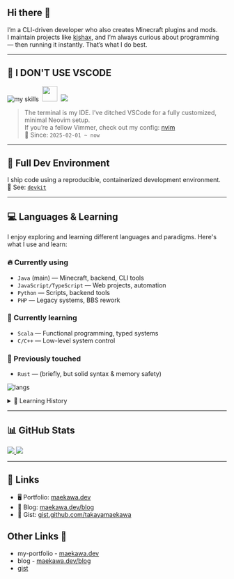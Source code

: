 ## Hi there 👋  
I’m a CLI-driven developer who also creates Minecraft plugins and mods.  
I maintain projects like [kishax](https://github.com/takayamaekawa/kishax), and I’m always curious about programming — then running it instantly. That’s what I do best.

---

## 🚫 I DON'T USE VSCODE  
<img alt="my skills" src="https://skillicons.dev/icons?i=vscode&theme=light">&nbsp;
<img src="https://cdn.pixabay.com/animation/2022/10/06/13/44/13-44-02-515_256.gif" width="35px" height="auto">&nbsp;
<img src="https://skillicons.dev/icons?i=vim,neovim&theme=light" />

> The terminal is my IDE. I’ve ditched VSCode for a fully customized, minimal Neovim setup.  
> If you’re a fellow Vimmer, check out my config: [nvim](https://github.com/takayamaekawa/nvim)  
📅 Since: `2025-02-01 ~ now`

---

## 🔧 Full Dev Environment  
I ship code using a reproducible, containerized development environment.  
🧪 See: [`devkit`](https://github.com/takayamaekawa/devkit)

---

## 💻 Languages & Learning  
I enjoy exploring and learning different languages and paradigms. Here's what I use and learn:

### 🔥 Currently using
- `Java` (main) — Minecraft, backend, CLI tools
- `JavaScript/TypeScript` — Web projects, automation
- `Python` — Scripts, backend tools
- `PHP` — Legacy systems, BBS rework

### 🚀 Currently learning
- `Scala` — Functional programming, typed systems
- `C/C++` — Low-level system control

### 📜 Previously touched
- `Rust` — (briefly, but solid syntax & memory safety)

<img alt="langs" src="https://skillicons.dev/icons?i=java,gradle,js,ts,nodejs,php,c,cpp,python,scala,rust&theme=light" /><br>

<details>
  <summary>📅 Learning History</summary>
  <ul>
    <li><code>scala</code> — 2025-03-10 ~ now</li>
    <li><code>c/c++</code> — 2025-02-01 ~ now</li>
    <li><code>js/ts</code> — 2025-01-01 ~ now</li>
    <li><code>rust</code> — 2024-12-01 ~ 2024-12-01</li>
    <li><code>java</code> — 2023-10-01 ~ now</li>
    <li><code>php</code> — 2022-05-01 ~ 2024-xx-xx</li>
  </ul>
</details>

---

## 📊 GitHub Stats
<a href="https://github.com/anuraghazra/github-readme-stats">
  <img src="https://github-readme-stats.vercel.app/api/top-langs/?username=takayamaekawa&show_icons=true&theme=gruvbox_light&layout=compact" />
</a>
<a href="https://github.com/anuraghazra/github-readme-stats">
  <img src="https://github-readme-stats.vercel.app/api?username=takayamaekawa&show_icons=true&theme=moltack" />
</a>

---

## 🔗 Links
- 🖥 Portfolio: [maekawa.dev](https://maekawa.dev)
- 📝 Blog: [maekawa.dev/blog](https://maekawa.dev/blog)
- 🧩 Gist: [gist.github.com/takayamaekawa](https://gist.github.com/takayamaekawa)

## Other Links 🔗
* my-portfolio - [maekawa.dev](https://maekawa.dev)
* blog - [maekawa.dev/blog](https://maekawa.dev/blog)
* [gist](https://gist.github.com/takayamaekawa)
